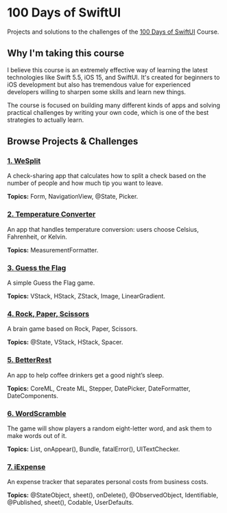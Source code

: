 # 100 Days of SwiftUI

Projects and solutions to the challenges of the [100 Days of SwiftUI](https://www.hackingwithswift.com/100/swiftui) Course.

## Why I'm taking this course

I believe this course is an extremely effective way of learning the latest technologies like Swift 5.5, iOS 15, and SwiftUI. It's created for beginners to iOS development but also has tremendous value for experienced developers willing to sharpen some skills and learn new things.

The course is focused on building many different kinds of apps and solving practical challenges by writing your own code, which is one of the best strategies to actually learn.

## Browse Projects & Challenges

### [1. WeSplit](/Project01/WeSplit/)

A check-sharing app that calculates how to split a check based on the number of people and how much tip you want to leave.

**Topics:** Form, NavigationView, @State, Picker.

### [2. Temperature Converter](/Project02/Converter/)

An app that handles temperature conversion: users choose Celsius, Fahrenheit, or Kelvin.

**Topics:** MeasurementFormatter.

### [3. Guess the Flag](/Project03/GuessTheFlag/)

A simple Guess the Flag game.

**Topics:** VStack, HStack, ZStack, Image, LinearGradient.

### [4. Rock, Paper, Scissors](/Project04/RockPaperScissors/)

A brain game based on Rock, Paper, Scissors.

**Topics:** @State, VStack, HStack, Spacer.

### [5. BetterRest](/Project05/BetterRest/)

An app to help coffee drinkers get a good night’s sleep.

**Topics:** CoreML, Create ML, Stepper, DatePicker, DateFormatter, DateComponents.

### [6. WordScramble](/Project06/WordScramble/)

The game will show players a random eight-letter word, and ask them to make words out of it.

**Topics:** List, onAppear(), Bundle, fatalError(), UITextChecker.

### [7. iExpense](/Project07/iExpense/)

An expense tracker that separates personal costs from business costs.

**Topics:** @StateObject, sheet(), onDelete(), @ObservedObject, Identifiable, @Published, sheet(), Codable, UserDefaults.
